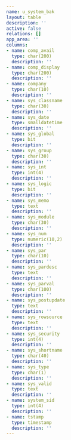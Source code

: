 ```yaml
---
name: u_system_bak
layout: table
description: ''
active: false
relations: []
app_area: ''
columns:
- name: comp_avail
  type: char(200)
  description: ''
- name: comp_display
  type: char(200)
  description: ''
- name: company
  type: char(10)
  description: ''
- name: sys_classname
  type: char(30)
  description: ''
- name: sys_date
  type: smalldatetime
  description: ''
- name: sys_global
  type: bit
  description: ''
- name: sys_group
  type: char(30)
  description: ''
- name: sys_int
  type: int(4)
  description: ''
- name: sys_logic
  type: bit
  description: ''
- name: sys_memo
  type: text
  description: ''
- name: sys_module
  type: char(30)
  description: ''
- name: sys_num
  type: numeric(10,2)
  description: ''
- name: sys_par
  type: char(10)
  description: ''
- name: sys_pardesc
  type: text
  description: ''
- name: sys_parval
  type: char(100)
  description: ''
- name: sys_postupdate
  type: text
  description: ''
- name: sys_rowsource
  type: text
  description: ''
- name: sys_security
  type: int(4)
  description: ''
- name: sys_shortname
  type: char(40)
  description: ''
- name: sys_type
  type: char(1)
  description: ''
- name: sys_valid
  type: text
  description: ''
- name: system_sid
  type: int(4)
  description: ''
- name: tstamp
  type: timestamp
  description: ''
---
```


